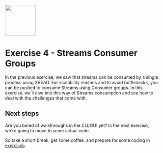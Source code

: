 <img src="../img/redis-logo-full-color-rgb.png" height=100/>

# Exercise 4 - Streams Consumer Groups

In the previous exercise, we saw that streams can be consumed by a single process using XREAD. For scalability reasons and to avoid bottlenecks, you can be pushed to consume Streams using Consumer groups. In this exercise, we'll dive into this way of Streams consumption and see how to deal with the challenges that come with.


## Next steps

Are you bored of walkthroughs in the CLI/GUI yet? In the next exercise, we're going to move to some actual code. 

So take a short break, get some coffee, and prepare for some coding in [exercise5](exercise-5-start.md).
